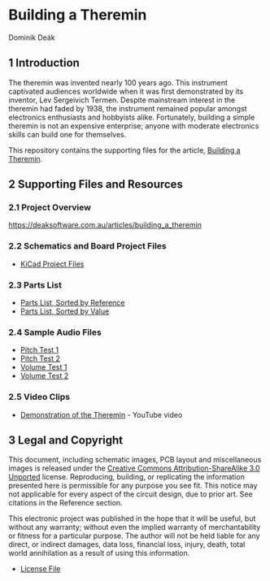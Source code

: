 # Building a Theremin

Dominik Deák


## 1 Introduction

The theremin was invented nearly 100 years ago. This instrument captivated audiences worldwide when it was first demonstrated by its inventor, Lev Sergeivich Termen. Despite mainstream interest in the theremin had faded by 1938, the instrument remained popular amongst electronics enthusiasts and hobbyists alike. Fortunately, building a simple theremin is not an expensive enterprise; anyone with moderate electronics skills can build one for themselves.

This repository contains the supporting files for the article, [Building a Theremin](https://deaksoftware.com.au/articles/building_a_theremin/).


## 2 Supporting Files and Resources

### 2.1 Project Overview

<https://deaksoftware.com.au/articles/building_a_theremin>

### 2.2 Schematics and Board Project Files

* [KiCad Project Files](./project/)

### 2.3 Parts List

* [Parts List, Sorted by Reference](./documents/parts_list_sorted_by_reference.pdf)
* [Parts List, Sorted by Value](./documents/parts_list_sorted_by_value.pdf)

### 2.4 Sample Audio Files

* [Pitch Test 1](./audio/pitch_test_01.ogg)
* [Pitch Test 2](./audio/pitch_test_02.ogg)
* [Volume Test 1](./audio/volume_test_01.ogg)
* [Volume Test 2](./audio/volume_test_02.ogg)

### 2.5 Video Clips

* [Demonstration of the Theremin](https://www.youtube.com/watch?v=tvGdWOtuZFs) - YouTube video


## 3 Legal and Copyright

This document, including schematic images, PCB layout and miscellaneous images is released under the [Creative Commons Attribution-ShareAlike 3.0 Unported](http://creativecommons.org/licenses/by-sa/3.0/) license. Reproducing, building, or replicating the information presented here is permissible for any purpose you see fit. This notice may not applicable for every aspect of the circuit design, due to prior art. See citations in the Reference section.

This electronic project was published in the hope that it will be useful, but without any warranty; without even the implied warranty of merchantability or fitness for a particular purpose. The author will not be held liable for any direct, or indirect damages, data loss, financial loss, injury, death, total world annihilation as a result of using this information.

* [License File](./documents/license.md)
